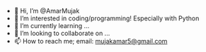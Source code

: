 - 👋 Hi, I’m @AmarMujak
- 👀 I’m interested in coding/programming! Especially with Python
- 🌱 I’m currently learning ...
- 💞️ I’m looking to collaborate on ...
- 📫 How to reach me; email: mujakamar5@gmail.com

<!---
AmarMujak/AmarMujak is a ✨ special ✨ repository because its `README.md` (this file) appears on your GitHub profile.
You can click the Preview link to take a look at your changes.
--->
